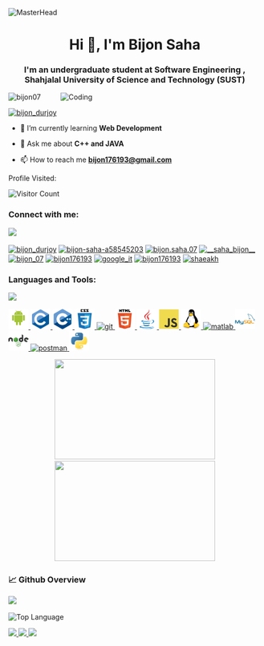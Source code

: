 ![MasterHead](https://raw.githubusercontent.com/hasibul-hasan-shuvo/hasibul-hasan-shuvo/main/images/boy-coding.gif)
<h1 align="center">Hi 👋, I'm Bijon Saha</h1>

<h3 align="center">I'm an undergraduate student at Software Engineering , Shahjalal University of Science and Technology (SUST)</h3>
<img align = "right" alt = "Coding" width = "400" src ="https://cdn.dribbble.com/users/1162077/screenshots/3848914/programmer.gif">

<p align="left"> <img src="https://komarev.com/ghpvc/?username=bijon07&label=Profile%20views&color=0e75b6&style=flat" alt="bijon07" /> </p>

<p align="left"> <a href="https://twitter.com/bijon_durjoy" target="blank"><img src="https://img.shields.io/twitter/follow/bijon_durjoy?logo=twitter&style=for-the-badge" alt="bijon_durjoy" /></a> </p>

- 🌱 I’m currently learning **Web Development**

- 💬 Ask me about **C++ and JAVA**

- 📫 How to reach me **bijon176193@gmail.com**


 Profile Visited:

![Visitor Count](https://profile-counter.glitch.me/{BijonDurjoy}/count.svg)

### Connect with me:
<img src="https://user-images.githubusercontent.com/73097560/115834477-dbab4500-a447-11eb-908a-139a6edaec5c.gif">
<p align="left">
<a href="https://twitter.com/bijon_durjoy" target="blank"><img align="center" src="https://raw.githubusercontent.com/rahuldkjain/github-profile-readme-generator/master/src/images/icons/Social/twitter.svg" alt="bijon_durjoy" height="30" width="40" /></a>
<a href="https://linkedin.com/in/bijon-saha-a58545203" target="blank"><img align="center" src="https://raw.githubusercontent.com/rahuldkjain/github-profile-readme-generator/master/src/images/icons/Social/linked-in-alt.svg" alt="bijon-saha-a58545203" height="30" width="40" /></a>
<a href="https://fb.com/bijon.saha.07" target="blank"><img align="center" src="https://raw.githubusercontent.com/rahuldkjain/github-profile-readme-generator/master/src/images/icons/Social/facebook.svg" alt="bijon.saha.07" height="30" width="40" /></a>
<a href="https://instagram.com/__saha_bijon__" target="blank"><img align="center" src="https://raw.githubusercontent.com/rahuldkjain/github-profile-readme-generator/master/src/images/icons/Social/instagram.svg" alt="__saha_bijon__" height="30" width="40" /></a>
<a href="https://www.codechef.com/users/bijon_07" target="blank"><img align="center" src="https://cdn.jsdelivr.net/npm/simple-icons@3.1.0/icons/codechef.svg" alt="bijon_07" height="30" width="40" /></a>
<a href="https://www.hackerrank.com/bijon176193" target="blank"><img align="center" src="https://raw.githubusercontent.com/rahuldkjain/github-profile-readme-generator/master/src/images/icons/Social/hackerrank.svg" alt="bijon176193" height="30" width="40" /></a>
<a href="https://codeforces.com/profile/google_it" target="blank"><img align="center" src="https://raw.githubusercontent.com/rahuldkjain/github-profile-readme-generator/master/src/images/icons/Social/codeforces.svg" alt="google_it" height="30" width="40" /></a>
<a href="https://auth.geeksforgeeks.org/user/bijon176193" target="blank"><img align="center" src="https://raw.githubusercontent.com/rahuldkjain/github-profile-readme-generator/master/src/images/icons/Social/geeks-for-geeks.svg" alt="bijon176193" height="30" width="40" /></a>
<a href="https://discord.gg/_bijon" target="blank"><img align="center" src="https://raw.githubusercontent.com/rahuldkjain/github-profile-readme-generator/master/src/images/icons/Social/discord.svg" alt="shaeakh" height="30" width="40" /></a>
</p>
</p>

### Languages and Tools:
<img src="https://user-images.githubusercontent.com/73097560/115834477-dbab4500-a447-11eb-908a-139a6edaec5c.gif">
<p align="left"> <a href="https://developer.android.com" target="_blank" rel="noreferrer"> <img src="https://raw.githubusercontent.com/devicons/devicon/master/icons/android/android-original-wordmark.svg" alt="android" width="40" height="40"/> </a> <a href="https://www.cprogramming.com/" target="_blank" rel="noreferrer"> <img src="https://raw.githubusercontent.com/devicons/devicon/master/icons/c/c-original.svg" alt="c" width="40" height="40"/> </a> <a href="https://www.w3schools.com/cpp/" target="_blank" rel="noreferrer"> <img src="https://raw.githubusercontent.com/devicons/devicon/master/icons/cplusplus/cplusplus-original.svg" alt="cplusplus" width="40" height="40"/> </a> <a href="https://www.w3schools.com/css/" target="_blank" rel="noreferrer"> <img src="https://raw.githubusercontent.com/devicons/devicon/master/icons/css3/css3-original-wordmark.svg" alt="css3" width="40" height="40"/> </a> <a href="https://git-scm.com/" target="_blank" rel="noreferrer"> <img src="https://www.vectorlogo.zone/logos/git-scm/git-scm-icon.svg" alt="git" width="40" height="40"/> </a> <a href="https://www.w3.org/html/" target="_blank" rel="noreferrer"> <img src="https://raw.githubusercontent.com/devicons/devicon/master/icons/html5/html5-original-wordmark.svg" alt="html5" width="40" height="40"/> </a> <a href="https://www.java.com" target="_blank" rel="noreferrer"> <img src="https://raw.githubusercontent.com/devicons/devicon/master/icons/java/java-original.svg" alt="java" width="40" height="40"/> </a> <a href="https://developer.mozilla.org/en-US/docs/Web/JavaScript" target="_blank" rel="noreferrer"> <img src="https://raw.githubusercontent.com/devicons/devicon/master/icons/javascript/javascript-original.svg" alt="javascript" width="40" height="40"/> </a> <a href="https://www.linux.org/" target="_blank" rel="noreferrer"> <img src="https://raw.githubusercontent.com/devicons/devicon/master/icons/linux/linux-original.svg" alt="linux" width="40" height="40"/> </a> <a href="https://www.mathworks.com/" target="_blank" rel="noreferrer"> <img src="https://upload.wikimedia.org/wikipedia/commons/2/21/Matlab_Logo.png" alt="matlab" width="40" height="40"/> </a> <a href="https://www.mysql.com/" target="_blank" rel="noreferrer"> <img src="https://raw.githubusercontent.com/devicons/devicon/master/icons/mysql/mysql-original-wordmark.svg" alt="mysql" width="40" height="40"/> </a> <a href="https://nodejs.org" target="_blank" rel="noreferrer"> <img src="https://raw.githubusercontent.com/devicons/devicon/master/icons/nodejs/nodejs-original-wordmark.svg" alt="nodejs" width="40" height="40"/> </a> <a href="https://postman.com" target="_blank" rel="noreferrer"> <img src="https://www.vectorlogo.zone/logos/getpostman/getpostman-icon.svg" alt="postman" width="40" height="40"/> </a> <a href="https://www.python.org" target="_blank" rel="noreferrer"> <img src="https://raw.githubusercontent.com/devicons/devicon/master/icons/python/python-original.svg" alt="python" width="40" height="40"/> </a> </p>

<p align='center'>
<img src="https://user-images.githubusercontent.com/74038190/225813708-98b745f2-7d22-48cf-9150-083f1b00d6c9.gif" width="320px" height="200">
<img src="https://user-images.githubusercontent.com/74038190/212750155-3ceddfbd-19d3-40a3-87af-8d329c8323c4.gif" width="320px" height="200">
</p>


### 📈 Github Overview
<img src="https://user-images.githubusercontent.com/73097560/115834477-dbab4500-a447-11eb-908a-139a6edaec5c.gif">

<!-- 
![Github Stats](https://github-readme-stats.vercel.app/api?username=shawon-majid&count_private=true&show_icons=true&&theme=midnight-purple&include_all_commits=true%22%20&hide_border=true) -->

![Top Language](https://github-readme-stats-eight-theta.vercel.app/api/top-langs/?username=BijonDurjoy&layout=compact&langs_count=8&theme=chartreuse-dark&hide_border=true&count_private=true)

<p align="left">
  <a href="https://github.com/BijonDurjoy">
    <img src="http://github-profile-summary-cards.vercel.app/api/cards/profile-details?username=BijonDurjoy&theme=transparent" />
  </a>
<!img align = "right" alt = "Coding" width = "400" src ="https://user-images.githubusercontent.com/74038190/225813708-98b745f2-7d22-48cf-9150-083f1b00d6c9.gif">

  <a href="https://github.com/BijonDurjoy">
    <img src="https://github-readme-streak-stats.herokuapp.com/?user=BijonDurjoy&hide_border=true&card_width=338&theme=transparent" />
  </a>
 
  <a href="https://github.com/BijonDurjoy">
    <img src="http://github-profile-summary-cards.vercel.app/api/cards/stats?username=BijonDurjoy&theme=transparent" />
  </a>
</p>
